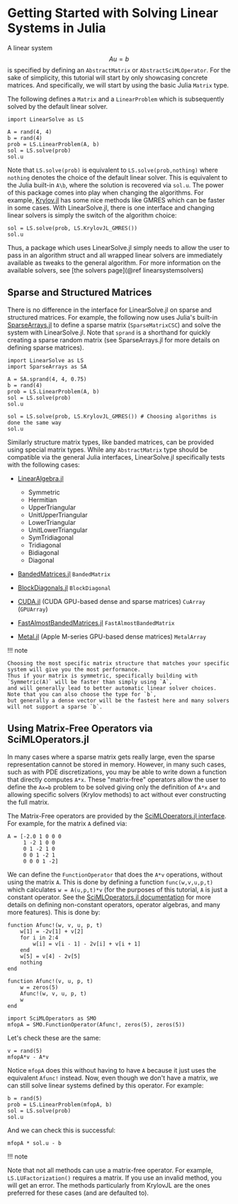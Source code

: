 # Getting Started with Solving Linear Systems in Julia

A linear system $$Au=b$$ is specified by defining an `AbstractMatrix` or `AbstractSciMLOperator`.
For the sake of simplicity, this tutorial will start by only showcasing concrete matrices.
And specifically, we will start by using the basic Julia `Matrix` type.

The following defines a `Matrix` and a `LinearProblem` which is subsequently solved
by the default linear solver.

```@example linsys1
import LinearSolve as LS

A = rand(4, 4)
b = rand(4)
prob = LS.LinearProblem(A, b)
sol = LS.solve(prob)
sol.u
```

Note that `LS.solve(prob)` is equivalent to `LS.solve(prob,nothing)` where `nothing`
denotes the choice of the default linear solver. This is equivalent to the
Julia built-in `A\b`, where the solution is recovered via `sol.u`. The power
of this package comes into play when changing the algorithms. For example,
[Krylov.jl](https://github.com/JuliaSmoothOptimizers/Krylov.jl)
has some nice methods like GMRES which can be faster in some cases. With
LinearSolve.jl, there is one interface and changing linear solvers is simply
the switch of the algorithm choice:

```@example linsys1
sol = LS.solve(prob, LS.KrylovJL_GMRES())
sol.u
```

Thus, a package which uses LinearSolve.jl simply needs to allow the user to
pass in an algorithm struct and all wrapped linear solvers are immediately
available as tweaks to the general algorithm. For more information on the
available solvers, see [the solvers page](@ref linearsystemsolvers)

## Sparse and Structured Matrices

There is no difference in the interface for LinearSolve.jl on sparse
and structured matrices. For example, the following now uses Julia's
built-in [SparseArrays.jl](https://docs.julialang.org/en/v1/stdlib/SparseArrays/)
to define a sparse matrix (`SparseMatrixCSC`) and solve the system with LinearSolve.jl.
Note that `sprand` is a shorthand for quickly creating a sparse random matrix
(see SparseArrays.jl for more details on defining sparse matrices).

```@example linsys1
import LinearSolve as LS
import SparseArrays as SA

A = SA.sprand(4, 4, 0.75)
b = rand(4)
prob = LS.LinearProblem(A, b)
sol = LS.solve(prob)
sol.u

sol = LS.solve(prob, LS.KrylovJL_GMRES()) # Choosing algorithms is done the same way
sol.u
```

Similarly structure matrix types, like banded matrices, can be provided using special matrix
types. While any `AbstractMatrix` type should be compatible via the general Julia interfaces,
LinearSolve.jl specifically tests with the following cases:

  - [LinearAlgebra.jl](https://docs.julialang.org/en/v1/stdlib/LinearAlgebra/)
    
      + Symmetric
      + Hermitian
      + UpperTriangular
      + UnitUpperTriangular
      + LowerTriangular
      + UnitLowerTriangular
      + SymTridiagonal
      + Tridiagonal
      + Bidiagonal
      + Diagonal

  - [BandedMatrices.jl](https://github.com/JuliaLinearAlgebra/BandedMatrices.jl) `BandedMatrix`
  - [BlockDiagonals.jl](https://github.com/JuliaArrays/BlockDiagonals.jl) `BlockDiagonal`
  - [CUDA.jl](https://cuda.juliagpu.org/stable/) (CUDA GPU-based dense and sparse matrices) `CuArray` (`GPUArray`)
  - [FastAlmostBandedMatrices.jl](https://github.com/SciML/FastAlmostBandedMatrices.jl) `FastAlmostBandedMatrix`
  - [Metal.jl](https://metal.juliagpu.org/stable/) (Apple M-series GPU-based dense matrices) `MetalArray`

!!! note
    
    Choosing the most specific matrix structure that matches your specific system will give you the most performance.
    Thus if your matrix is symmetric, specifically building with `Symmetric(A)` will be faster than simply using `A`,
    and will generally lead to better automatic linear solver choices. Note that you can also choose the type for `b`,
    but generally a dense vector will be the fastest here and many solvers will not support a sparse `b`.

## Using Matrix-Free Operators via SciMLOperators.jl

In many cases where a sparse matrix gets really large, even the sparse representation
cannot be stored in memory. However, in many such cases, such as with PDE discretizations,
you may be able to write down a function that directly computes `A*x`. These "matrix-free"
operators allow the user to define the `Ax=b` problem to be solved giving only the definition
of `A*x` and allowing specific solvers (Krylov methods) to act without ever constructing
the full matrix.

The Matrix-Free operators are provided by the [SciMLOperators.jl interface](https://docs.sciml.ai/SciMLOperators/stable/).
For example, for the matrix `A` defined via:

```@example linsys1
A = [-2.0 1 0 0 0
     1 -2 1 0 0
     0 1 -2 1 0
     0 0 1 -2 1
     0 0 0 1 -2]
```

We can define the `FunctionOperator` that does the `A*v` operations, without using the matrix `A`. This is done by defining
a function `func(w,v,u,p,t)` which calculates `w = A(u,p,t)*v` (for the purposes of this tutorial, `A` is just a constant
operator. See the [SciMLOperators.jl documentation](https://docs.sciml.ai/SciMLOperators/stable/) for more details on defining
non-constant operators, operator algebras, and many more features). This is done by:

```@example linsys1
function Afunc!(w, v, u, p, t)
    w[1] = -2v[1] + v[2]
    for i in 2:4
        w[i] = v[i - 1] - 2v[i] + v[i + 1]
    end
    w[5] = v[4] - 2v[5]
    nothing
end

function Afunc!(v, u, p, t)
    w = zeros(5)
    Afunc!(w, v, u, p, t)
    w
end

import SciMLOperators as SMO
mfopA = SMO.FunctionOperator(Afunc!, zeros(5), zeros(5))
```

Let's check these are the same:

```@example linsys1
v = rand(5)
mfopA*v - A*v
```

Notice `mfopA` does this without having to have `A` because it just uses the equivalent `Afunc!` instead. Now, even though
we don't have a matrix, we can still solve linear systems defined by this operator. For example:

```@example linsys1
b = rand(5)
prob = LS.LinearProblem(mfopA, b)
sol = LS.solve(prob)
sol.u
```

And we can check this is successful:

```@example linsys1
mfopA * sol.u - b
```

!!! note
    

Note that not all methods can use a matrix-free operator. For example, `LS.LUFactorization()` requires a matrix. If you use an
invalid method, you will get an error. The methods particularly from KrylovJL are the ones preferred for these cases
(and are defaulted to).
